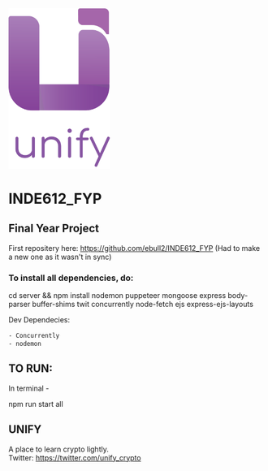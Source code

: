 
<img src="public/assets/new-logoWtxt.png" width="200" style="align-items:center" />

# INDE612_FYP

## **Final Year Project**

First repositery here: https://github.com/ebull2/INDE612_FYP (Had to make a new one as it wasn't in sync)


### To install all dependencies, do:

cd server && npm install nodemon puppeteer mongoose express body-parser buffer-shims twit concurrently node-fetch ejs express-ejs-layouts

Dev Dependecies:

    - Concurrently 
    - nodemon




## TO RUN:

In terminal - 

npm run start all 


## UNIFY

A place to learn  crypto lightly. <br>
Twitter: https://twitter.com/unify_crypto


